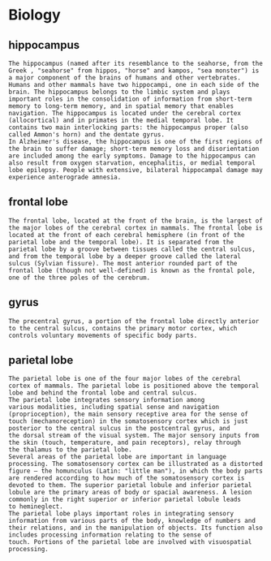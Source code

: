 # Biology

## hippocampus
	The hippocampus (named after its resemblance to the seahorse, from the Greek , "seahorse" from hippos, "horse" and kampos, "sea monster") is a major component of the brains of humans and other vertebrates. Humans and other mammals have two hippocampi, one in each side of the brain. The hippocampus belongs to the limbic system and plays important roles in the consolidation of information from short-term memory to long-term memory, and in spatial memory that enables navigation. The hippocampus is located under the cerebral cortex (allocortical) and in primates in the medial temporal lobe. It contains two main interlocking parts: the hippocampus proper (also called Ammon's horn) and the dentate gyrus. 
	In Alzheimer's disease, the hippocampus is one of the first regions of the brain to suffer damage; short-term memory loss and disorientation are included among the early symptoms. Damage to the hippocampus can also result from oxygen starvation, encephalitis, or medial temporal lobe epilepsy. People with extensive, bilateral hippocampal damage may experience anterograde amnesia.

## frontal lobe
	The frontal lobe, located at the front of the brain, is the largest of the major lobes of the cerebral cortex in mammals. The frontal lobe is located at the front of each cerebral hemisphere (in front of the parietal lobe and the temporal lobe). It is separated from the parietal lobe by a groove between tissues called the central sulcus, and from the temporal lobe by a deeper groove called the lateral sulcus (Sylvian fissure). The most anterior rounded part of the frontal lobe (though not well-defined) is known as the frontal pole, one of the three poles of the cerebrum.

## gyrus
	The precentral gyrus, a portion of the frontal lobe directly anterior to the central sulcus, contains the primary motor cortex, which controls voluntary movements of specific body parts. 

## parietal lobe
	The parietal lobe is one of the four major lobes of the cerebral cortex of mammals. The parietal lobe is positioned above the temporal lobe and behind the frontal lobe and central sulcus.
	The parietal lobe integrates sensory information among various modalities, including spatial sense and navigation (proprioception), the main sensory receptive area for the sense of touch (mechanoreception) in the somatosensory cortex which is just posterior to the central sulcus in the postcentral gyrus, and the dorsal stream of the visual system. The major sensory inputs from the skin (touch, temperature, and pain receptors), relay through the thalamus to the parietal lobe.
	Several areas of the parietal lobe are important in language processing. The somatosensory cortex can be illustrated as a distorted figure – the homunculus (Latin: "little man"), in which the body parts are rendered according to how much of the somatosensory cortex is devoted to them. The superior parietal lobule and inferior parietal lobule are the primary areas of body or spacial awareness. A lesion commonly in the right superior or inferior parietal lobule leads to hemineglect.
	The parietal lobe plays important roles in integrating sensory information from various parts of the body, knowledge of numbers and their relations, and in the manipulation of objects. Its function also includes processing information relating to the sense of touch. Portions of the parietal lobe are involved with visuospatial processing.
